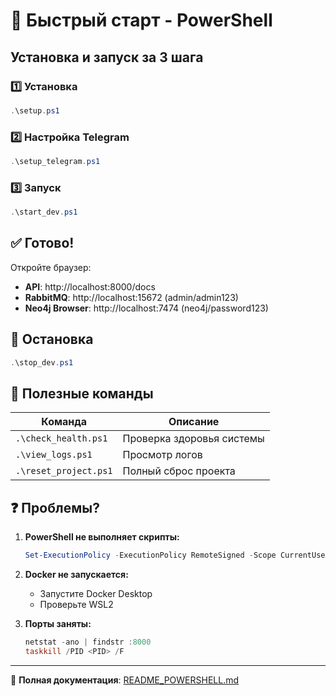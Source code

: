 # 🚀 Быстрый старт - PowerShell

## Установка и запуск за 3 шага

### 1️⃣ Установка
```powershell
.\setup.ps1
```

### 2️⃣ Настройка Telegram
```powershell
.\setup_telegram.ps1
```

### 3️⃣ Запуск
```powershell
.\start_dev.ps1
```

## ✅ Готово!

Откройте браузер:
- **API**: http://localhost:8000/docs
- **RabbitMQ**: http://localhost:15672 (admin/admin123)
- **Neo4j Browser**: http://localhost:7474 (neo4j/password123)

## 🛑 Остановка
```powershell
.\stop_dev.ps1
```

## 🔧 Полезные команды

| Команда | Описание |
|---------|----------|
| `.\check_health.ps1` | Проверка здоровья системы |
| `.\view_logs.ps1` | Просмотр логов |
| `.\reset_project.ps1` | Полный сброс проекта |

## ❓ Проблемы?

1. **PowerShell не выполняет скрипты:**
   ```powershell
   Set-ExecutionPolicy -ExecutionPolicy RemoteSigned -Scope CurrentUser
   ```

2. **Docker не запускается:**
   - Запустите Docker Desktop
   - Проверьте WSL2

3. **Порты заняты:**
   ```powershell
   netstat -ano | findstr :8000
   taskkill /PID <PID> /F
   ```

---
📖 **Полная документация**: [README_POWERSHELL.md](README_POWERSHELL.md)
